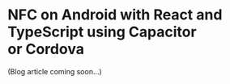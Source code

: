 # NFC on Android with React and TypeScript using Capacitor or Cordova

(Blog article coming soon...)

